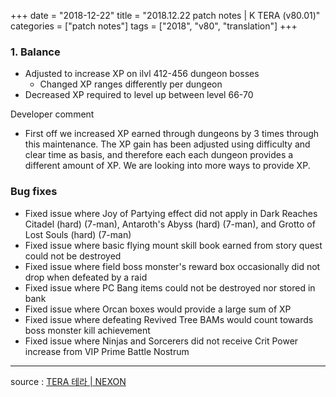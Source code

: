 +++
date = "2018-12-22"
title = "2018.12.22 patch notes | K TERA (v80.01)"
categories = ["patch notes"]
tags = ["2018", "v80", "translation"]
+++

### 1. Balance
- Adjusted to increase XP on ilvl 412-456 dungeon bosses
  - Changed XP ranges differently per dungeon
- Decreased XP required to level up between level 66-70

Developer comment
- First off we increased XP earned through dungeons by 3 times through this maintenance. The XP gain has been adjusted using difficulty and clear time as basis, and therefore each each dungeon provides a different amount of XP. We are looking into more ways to provide XP.

### Bug fixes
- Fixed issue where Joy of Partying effect did not apply in Dark Reaches Citadel (hard) (7-man), Antaroth's Abyss (hard) (7-man), and Grotto of Lost Souls (hard) (7-man)
- Fixed issue where basic flying mount skill book earned from story quest could not be destroyed
- Fixed issue where field boss monster's reward box occasionally did not drop when defeated by a raid
- Fixed issue where PC Bang items could not be destroyed nor stored in bank
- Fixed issue where Orcan boxes would provide a large sum of XP
- Fixed issue where defeating Revived Tree BAMs would count towards boss monster kill achievement
- Fixed issue where Ninjas and Sorcerers did not receive Crit Power increase from VIP Prime Battle Nostrum

----

source : [TERA 테라 | NEXON](http://tera.nexon.com/news/update/view.aspx?n4articlesn=371)
